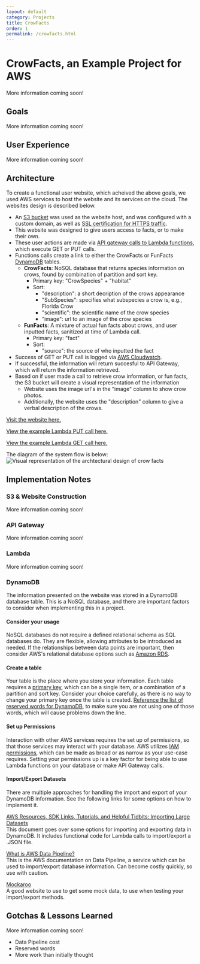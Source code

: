 ```yaml
---
layout: default
category: Projects
title: CrowFacts
order: 1
permalink: /crowfacts.html
---
```


# CrowFacts, an Example Project for AWS

More information coming soon!

## Goals

More information coming soon!

## User Experience

More information coming soon!

## Architecture
To create a functional user website, which acheived the above goals, we used AWS services to host the website and its services on the cloud. The websites design is described below.

- An [S3 bucket](https://docs.aws.amazon.com/AmazonS3/latest/dev/WebsiteHosting.html) was used as the website host, and was configured with a custom domain, as well as [SSL certification for HTTPS traffic](https://www.freecodecamp.org/news/simple-site-hosting-with-amazon-s3-and-https-5e78017f482a/).
- This website was designed to give users access to facts, or to make their own.
- These user actions are made via [API gateway calls to Lambda functions](https://docs.aws.amazon.com/apigateway/latest/developerguide/apigateway-getting-started-with-rest-apis.html), which execute GET or PUT calls.
- Functions calls create a link to either the CrowFacts or FunFacts [DynamoDB](https://docs.aws.amazon.com/amazondynamodb/latest/developerguide/Introduction.html) tables.
    - **CrowFacts**: NoSQL database that returns species information on crows, found by combination of partition and sort key.
        - Primary key: "CrowSpecies" + "habitat"
        - Sort: 
            - "description": a short decription of the crows appearance
            - "SubSpecies": specifies what subspecies a crow is, e.g., Florida Crow 
            - "scientific": the scientific name of the crow species 
            - "image": url to an image of the crow species
    - **FunFacts**: A mixture of actual fun facts about crows, and user inputted facts, sanitized at time of Lambda call.
        - Primary key: "fact"
        - Sort: 
            - "source": the source of who inputted the fact
- Success of GET or PUT call is logged via [AWS Cloudwatch](https://docs.aws.amazon.com/AmazonCloudWatch/latest/monitoring/WhatIsCloudWatch.html).
- If successful, the information will return succesful to API Gateway, which will return the information retrieved.
- Based on if user made a call to retrieve crow information, or fun facts, the S3 bucket will create a visual representation of the information
    - Website uses the image url's in the "image" column to show crow photos. 
    - Additionally, the website uses the "description" column to give a verbal description of the crows.

[Visit the website here.](https://crowfacts.uwbhacks.com/)

[View the example Lambda PUT call here.](https://github.com/UWB-ACM/crowfacts/blob/master/lambda_put_user_fact/lambda_function.py)

[View the example Lambda GET call here.](https://github.com/UWB-ACM/crowfacts/blob/master/lambda_get_user_facts/lambda_function.py)


The diagram of the system flow is below:
![Visual representation of the archtectural design of crow facts](https://i.postimg.cc/cJmdCg0t/actual-arch.png)

## Implementation Notes

### S3 & Website Construction

More information coming soon!

### API Gateway

More information coming soon!

### Lambda

More information coming soon!

### DynamoDB
The information presented on the website was stored in a DynamoDB database table. This is a NoSQL database, and there are important factors to consider when implementing this in a project.

#### Consider your usage
NoSQL databases do not require a defined relational schema as SQL databases do. They are flexible, allowing attributes to be introduced as needed. If the relationships between data points are important, then consider AWS's relational database options such as [Amazon RDS](https://docs.aws.amazon.com/AmazonRDS/latest/UserGuide/Welcome.html).

#### Create a table
Your table is the place where you store your information. Each table requires a [primary key](https://docs.aws.amazon.com/amazondynamodb/latest/developerguide/HowItWorks.Partitions.html), which can be a single item, or a combination of a partition and sort key. Consider your choice carefully, as there is no way to change your primary key once the table is created. [Reference the list of reserved words for DynamoDB](https://docs.aws.amazon.com/amazondynamodb/latest/developerguide/ReservedWords.html), to make sure you are not using one of those words, which will cause problems down the line.

#### Set up Permissions
Interaction with other AWS services requires the set up of permissions, so that those services may interact with your database. AWS utilizes [IAM permissions](https://docs.aws.amazon.com/IAM/latest/UserGuide/introduction.html), which can be made as broad or as narrow as your use-case requires. Setting your permissions up is a key factor for being able to use Lambda functions on your database or make API Gateway calls.

#### Import/Export Datasets
There are multiple approaches for handling the import and export of your DynamoDB information. See the following links for some options on how to implement it.

[AWS Resources, SDK Links, Tutorials, and Helpful Tidbits: Importing Large Datasets](https://github.com/UWB-ACM/Hackathon-Docs-2020/blob/master/_docs/aws_resources.md#importing-large-datasets)</br>
This document goes over some options for importing and exporting data in DynamoDB. It includes functional code for Lambda calls to import/export a .JSON file.

[What is AWS Data Pipeline?](https://docs.aws.amazon.com/datapipeline/latest/DeveloperGuide/what-is-datapipeline.html)</br>
This is the AWS documentation on Data Pipeline, a service which can be used to import/export database information. Can become costly quickly, so use with caution.

[Mockaroo](https://mockaroo.com/)</br>
A good website to use to get some mock data, to use when testing your import/export methods.

## Gotchas & Lessons Learned

More information coming soon!

- Data Pipeline cost
- Reserved words
- More work than initially thought
